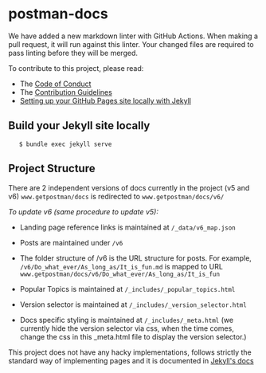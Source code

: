# postman-docs

We have added a new markdown linter with GitHub Actions. When making a pull request, it will run against this linter. Your changed files are required to pass linting before they will be merged.

To contribute to this project, please read:

* The [Code of Conduct](https://github.com/postmanlabs/postman-docs/Code_of_Conduct.md)
* The [Contribution Guidelines](https://github.com/postmanlabs/postman-docs/blob/develop/CONTRIBUTING.md)
* [Setting up your GitHub Pages site locally with Jekyll](https://help.github.com/articles/setting-up-your-github-pages-site-locally-with-jekyll/)

## Build your Jekyll site locally

```
   $ bundle exec jekyll serve
```

## Project Structure

There are 2 independent versions of docs currently in the project (v5 and v6)
`www.getpostman/docs` is redirected to `www.getpostman/docs/v6/`

*To update v6 (same procedure to update v5):*

* Landing page reference links is maintained at `/_data/v6_map.json`

* Posts are maintained under `/v6`

* The folder structure of /v6 is the URL structure for posts. For example, `/v6/Do_what_ever/As_long_as/It_is_fun.md` is mapped to URL `www.getpostman/docs/v6/Do_what_ever/As_long_as/It_is_fun`

* Popular Topics is maintained at `/_includes/_popular_topics.html`

* Version selector is maintained at `/_includes/_version_selector.html`

* Docs specific styling is maintained at `/_includes/_meta.html` (we currently hide the version selector via css, when the time comes, change the css in this _meta.html file to display the version selector.)

This project does not have any hacky implementations, follows strictly the standard way of implementing pages and it is documented in [Jekyll's docs](https://jekyllrb.com/docs/home/)
